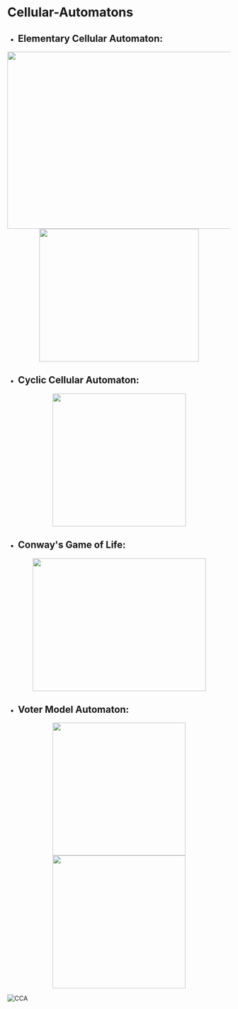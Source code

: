# Cellular-Automatons

- ## Elementary Cellular Automaton:

<p align="center">
  <img width="760" height="400" src="https://user-images.githubusercontent.com/64698354/148689253-76043c2f-8d2c-454a-8b21-38359f53320f.png">

  <img width="360" height="300" src="https://user-images.githubusercontent.com/64698354/148689259-06be4c0f-12ad-4063-b4d5-ef14619c6fb2.gif">
</p>
  
- ## Cyclic Cellular Automaton:

<p align="center">
  <img width="301" height="300" src="https://user-images.githubusercontent.com/64698354/148690273-1f5e9e1e-bdc4-4e4c-87eb-e635563d3304.png">
  <!---
  <img width="378" height="300" src="https://user-images.githubusercontent.com/64698354/148690698-980261b4-29d8-43a0-8389-c7ea94877b8e.gif">
  -->
</p>

- ## Conway's Game of Life:

<p align="center">
  <img width="391" height="300" src="https://user-images.githubusercontent.com/64698354/148691351-199adb0a-23d5-4db0-b885-006db1a37096.gif">
</p>


- ## Voter Model Automaton:

<p align="center">
  <img width="300" height="300" src="https://user-images.githubusercontent.com/64698354/148691614-3a684cf7-ecba-4212-bbaa-311e8afd6b81.png">
  <img width="300" height="300" src="https://user-images.githubusercontent.com/64698354/148691615-896e2b04-116a-4787-9c04-5ee8af1ff8d5.png">
</p>


![CCA](https://user-images.githubusercontent.com/64698354/148691898-952b3504-b71b-4246-95d0-e264c884e54b.gif)
